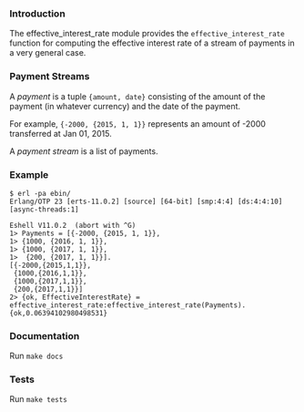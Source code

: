 ### Introduction

The effective_interest_rate module provides the
`effective_interest_rate` function for computing the effective
interest rate of a stream of payments in a very general case.

### Payment Streams

A *payment* is a tuple `{amount, date}` consisting of the amount of
the payment (in whatever currency) and the date of the payment.

For example, `{-2000, {2015, 1, 1}}` represents an amount of -2000 transferred at Jan 01, 2015.

A *payment stream* is a list of payments.

### Example

```
$ erl -pa ebin/
Erlang/OTP 23 [erts-11.0.2] [source] [64-bit] [smp:4:4] [ds:4:4:10] [async-threads:1]

Eshell V11.0.2  (abort with ^G)
1> Payments = [{-2000, {2015, 1, 1}},
1> {1000, {2016, 1, 1}},
1> {1000, {2017, 1, 1}},
1>  {200, {2017, 1, 1}}].
[{-2000,{2015,1,1}},
 {1000,{2016,1,1}},
 {1000,{2017,1,1}},
 {200,{2017,1,1}}]
2> {ok, EffectiveInterestRate} = effective_interest_rate:effective_interest_rate(Payments).
{ok,0.06394102980498531}
```

### Documentation

Run `make docs`

### Tests

Run `make tests`
